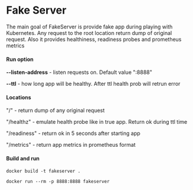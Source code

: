 # Fake Server
The main goal of FakeServer is provide fake app during playing with Kubernetes. 
Any request to the root location return dump of original request. 
Also it provides healthiness, readiness probes and prometheus metrics

#### Run option
**--listen-address** - listen requests on. Default value ":8888"

**--ttl** - how long app will be healthy. After ttl health prob will retrun error

#### Locations
"/" - return dump of any original request

"/healthz" - emulate health probe like in true app. Return ok during ttl time

"/readiness" - return ok in 5 seconds after starting app

"/metrics" - return app metrics in prometheus format

#### Build and run
```shell script
docker build -t fakeserver .
```
```shell script
docker run --rm -p 8888:8888 fakeserver
```